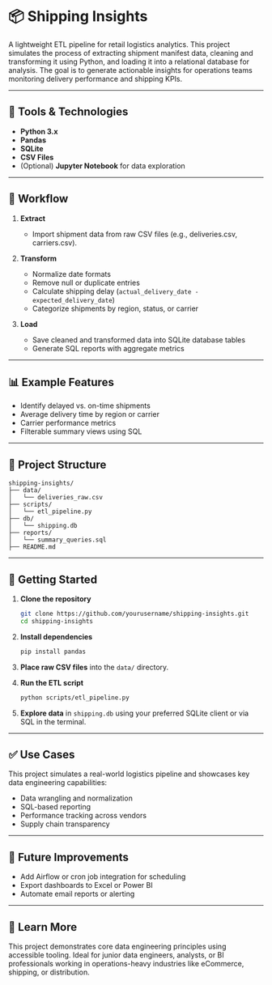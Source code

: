 
# 📦 Shipping Insights

A lightweight ETL pipeline for retail logistics analytics. This project simulates the process of extracting shipment manifest data, cleaning and transforming it using Python, and loading it into a relational database for analysis. The goal is to generate actionable insights for operations teams monitoring delivery performance and shipping KPIs.

---

## 🧰 Tools & Technologies

- **Python 3.x**
- **Pandas**
- **SQLite**
- **CSV Files**
- (Optional) **Jupyter Notebook** for data exploration

---

## 🔄 Workflow

1. **Extract**  
   - Import shipment data from raw CSV files (e.g., deliveries.csv, carriers.csv).

2. **Transform**  
   - Normalize date formats  
   - Remove null or duplicate entries  
   - Calculate shipping delay (`actual_delivery_date - expected_delivery_date`)  
   - Categorize shipments by region, status, or carrier

3. **Load**  
   - Save cleaned and transformed data into SQLite database tables  
   - Generate SQL reports with aggregate metrics

---

## 📊 Example Features

- Identify delayed vs. on-time shipments
- Average delivery time by region or carrier
- Carrier performance metrics
- Filterable summary views using SQL

---

## 📁 Project Structure

```
shipping-insights/
├── data/
│   └── deliveries_raw.csv
├── scripts/
│   └── etl_pipeline.py
├── db/
│   └── shipping.db
├── reports/
│   └── summary_queries.sql
├── README.md
```

---

## 🚀 Getting Started

1. **Clone the repository**
   ```bash
   git clone https://github.com/yourusername/shipping-insights.git
   cd shipping-insights
   ```

2. **Install dependencies**
   ```bash
   pip install pandas
   ```

3. **Place raw CSV files** into the `data/` directory.

4. **Run the ETL script**
   ```bash
   python scripts/etl_pipeline.py
   ```

5. **Explore data** in `shipping.db` using your preferred SQLite client or via SQL in the terminal.

---

## ✅ Use Cases

This project simulates a real-world logistics pipeline and showcases key data engineering capabilities:

- Data wrangling and normalization
- SQL-based reporting
- Performance tracking across vendors
- Supply chain transparency

---

## 📌 Future Improvements

- Add Airflow or cron job integration for scheduling
- Export dashboards to Excel or Power BI
- Automate email reports or alerting

---

## 🧠 Learn More

This project demonstrates core data engineering principles using accessible tooling. Ideal for junior data engineers, analysts, or BI professionals working in operations-heavy industries like eCommerce, shipping, or distribution.
